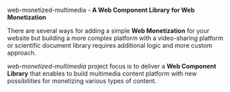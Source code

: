 web-monetized-multimedia - **A Web Component Library for Web Monetization**

There are several ways for adding a simple **Web Monetization** for your website but building a more complex platform with a video-sharing platform or scientific document library  requires additional logic and more custom approach. 

*web-monetized-multimedia* project focus is to deliver a **Web Component Library** that enables to build multimedia content platform with new possibilities for monetizing various types of content. 
